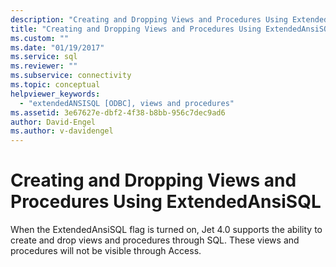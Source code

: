 ```yaml
---
description: "Creating and Dropping Views and Procedures Using ExtendedAnsiSQL"
title: "Creating and Dropping Views and Procedures Using ExtendedAnsiSQL | Microsoft Docs"
ms.custom: ""
ms.date: "01/19/2017"
ms.service: sql
ms.reviewer: ""
ms.subservice: connectivity
ms.topic: conceptual
helpviewer_keywords: 
  - "extendedANSISQL [ODBC], views and procedures"
ms.assetid: 3e67627e-dbf2-4f38-b8bb-956c7dec9ad6
author: David-Engel
ms.author: v-davidengel
---
```

# Creating and Dropping Views and Procedures Using ExtendedAnsiSQL
When the ExtendedAnsiSQL flag is turned on, Jet 4.0 supports the ability to create and drop views and procedures through SQL. These views and procedures will not be visible through Access.
